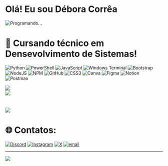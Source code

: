 # Olá! Eu sou Débora Corrêa

![Programando...](https://github.com/user-attachments/assets/d4300700-b6ca-4db1-bcca-ded34252934b)

# 📖 Cursando técnico em Densevolvimento de Sistemas!
![Python](https://img.shields.io/badge/python-3670A0?style=for-the-badge&logo=python&logoColor=ffdd54) ![PowerShell](https://img.shields.io/badge/PowerShell-%235391FE.svg?style=for-the-badge&logo=powershell&logoColor=white) ![JavaScript](https://img.shields.io/badge/javascript-%23323330.svg?style=for-the-badge&logo=javascript&logoColor=%23F7DF1E) ![Windows Terminal](https://img.shields.io/badge/Windows%20Terminal-%234D4D4D.svg?style=for-the-badge&logo=windows-terminal&logoColor=white) ![Bootstrap](https://img.shields.io/badge/bootstrap-%238511FA.svg?style=for-the-badge&logo=bootstrap&logoColor=white) ![NodeJS](https://img.shields.io/badge/node.js-6DA55F?style=for-the-badge&logo=node.js&logoColor=white) ![NPM](https://img.shields.io/badge/NPM-%23CB3837.svg?style=for-the-badge&logo=npm&logoColor=white) ![GitHub](https://img.shields.io/badge/github-%23121011.svg?style=for-the-badge&logo=github&logoColor=white) ![CSS3](https://img.shields.io/badge/css3-%231572B6.svg?style=for-the-badge&logo=css3&logoColor=white) ![Canva](https://img.shields.io/badge/Canva-%2300C4CC.svg?style=for-the-badge&logo=Canva&logoColor=white) ![Figma](https://img.shields.io/badge/figma-%23F24E1E.svg?style=for-the-badge&logo=figma&logoColor=white) ![Notion](https://img.shields.io/badge/Notion-%23000000.svg?style=for-the-badge&logo=notion&logoColor=white) ![Postman](https://img.shields.io/badge/Postman-FF6C37?style=for-the-badge&logo=postman&logoColor=white)


![](https://github-readme-stats.vercel.app/api?username=correadebora&theme=dracula&hide_border=true&include_all_commits=false&count_private=false)<br/>
![](https://nirzak-streak-stats.vercel.app/?user=correadebora&theme=dracula&hide_border=true)<br/>
#



![](https://quotes-github-readme.vercel.app/api?type=horizontal&theme=radical)


# 🌐 Contatos:
[![Discord](https://img.shields.io/badge/Discord-%237289DA.svg?logo=discord&logoColor=white)](https://discord.gg/https://discord.gg/https://discord.com/users/1428801850982793358) [![Instagram](https://img.shields.io/badge/Instagram-%23E4405F.svg?logo=Instagram&logoColor=white)](https://instagram.com/https://instagram.com/https://www.instagram.com/correa.debora._?igsh=MTBmd3lqOWJxaTdrcg==) [![X](https://img.shields.io/badge/X-black.svg?logo=X&logoColor=white)](https://x.com/https://x.com/https://x.com/correa_debora_) [![email](https://img.shields.io/badge/Email-D14836?logo=gmail&logoColor=white)](mailto:yooriart@gmail.com) 

---
[![](https://visitcount.itsvg.in/api?id=correadebora&icon=0&color=0)](https://visitcount.itsvg.in)

<!-- Proudly created with GPRM ( https://gprm.itsvg.in ) -->
